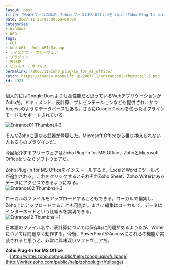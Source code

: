 ```yaml
---
layout: post
title: "Webオフィスの本命、ZohoオフィスとMS Officeをつなぐ「Zoho Plug-In for MS Office」"
date: 2007-11-23T09:00:00+09:00
categories:
- Windows
- Web
tags: 
- GUI
- Web API - Web API/Mashup
- ライセンス - フリーウェア
- プラグイン
- 表計算
- ビジネス - オフィス
permalink: /2007/11/zoho_plug-in_for_ms_office/
catch: https://images.moongift.jp/2007/11/entrance02-thumbnail-3.png
id: 4923
---
```

個人的にはGoogle Docsよりも高性能だと思っているWebアプリケーションがZohoだ。ドキュメント、表計算、プレゼンテーションなども提供され、かつAccessのようなデータベースもある。さらにGoogle Gearsを使ったオフラインモードもサポートされている。   
  
 ![Entrance01 Thumbnail-3](https://images.moongift.jp/2007/11/entrance01-thumbnail-3.png)  
  
そんなZohoに更なる武器が登場した。Microsoft Officeから乗り換えられない人も安心のプラグインだ。   
  
今回紹介するフリーウェアはZoho Plug-In for MS Office、ZohoとMicrosoft Officeをつなぐソフトウェアだ。   
<!--more-->  
Zoho Plug-In for MS Officeをインストールすると、ExcelとWordにツールバーが追加される。これをクリックするとそれぞれZoho Sheet、Zoho Writerにあるデータにアクセスできるようになる。   
 ![Entrance02 Thumbnail-3](https://images.moongift.jp/2007/11/entrance02-thumbnail-3.png)  
  
ローカルのファイルをアップロードすることもできる。ローカルで編集し、Zoho上にアップロードすることも可能だ。まさに編集はローカルで、データはインターネットという仕組みを実現できる。   
 ![Entrance12 Thumbnail-1](https://images.moongift.jp/2007/11/entrance12-thumbnail-1.png)  
  
日本語のファイル名や、表計算については保存時に問題があるようだが、Writerについては問題なく動作する。今後、PowerPointやAccessにこれらの機能が実装されると思うと、非常に興味深いソフトウェアだ。   
  
**Zoho Plug-In for MS Office**   
　[http://writer.zoho.com/public/help/zohoplugin/fullpage](http://writer.zoho.com/public/help/zohoplugin/fullpage)

